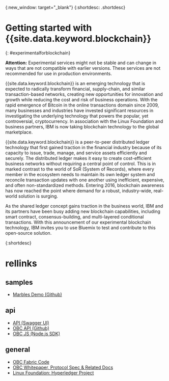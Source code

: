{:new_window: target="_blank"}
{:shortdesc: .shortdesc}

# Getting started with {{site.data.keyword.blockchain}}
{: #experimentalforblockchain}
<!-- *Last updated: 14 February 2016* -->

<!-- This template is for getting started with a Bluemix service. It is a task template intended to document productive use of the service. It is not intended for discovery and conceptual information.  -->

<!-- The short description section should include one to two sentences describing why a developer would want to use your service in an app. This should be conversational style. For search engine optimization, include the service long name and "Bluemix".  -->

**Attention:** Experimental services might not be stable and can change in ways that are not compatible with earlier versions. These services are not recommended for use in production environments. 

{{site.data.keyword.blockchain}} is an emerging technology that is expected to radically transform financial, supply-chain, and similar transaction-based networks, creating new opportunities for innovation and growth while reducing the cost and risk of business operations. With the rapid emergence of Bitcoin in the online transactions domain since 2009, many businesses and industries have invested significant resources in investigating the underlying technology that powers the popular, yet controversial, cryptocurrency.  In association with the Linux Foundation and business partners, IBM is now taking blockchain technology to the global marketplace.

{{site.data.keyword.blockchain}} is a peer-to-peer distributed ledger technology that first gained traction in the financial industry because of its capacity to issue, trade, manage, and service assets efficiently and securely. The distributed ledger makes it easy to create cost-efficient business networks without requiring a central point of control. This is in marked contrast to the world of SoR (System of Records), where every member in the ecosystem needs to maintain its own ledger system and reconcile transaction updates with one another using inefficient, expensive, and often non-standardized methods.  Entering 2016, blockchain awareness has now reached the point where demand for a robust, industry-wide, real-world solution is surging.

As the shared ledger concept gains traction in the business world, IBM and its partners have been busy adding new blockchain capabilities, including smart contract, consensus-building, and multi-layered conditional transactions. With this announcement of our experimental blockchain technology, IBM invites you to use Bluemix to test and contribute to this open-source solution.


{:shortdesc}

<!-- The task section includes steps to integrate the service into the app.  
- DO NOT include an overview section in this topic. For now, provide the overview concepts in a separately chunked concepts topic from the ditamap. After February 2016, overview concepts are to be moved to product pages and linked from related links. 
- With task-based, technical information, reduce the conversational style in favor of succinct and direct instructions.
- DO include the basic, most-common-use scenario steps to use the service or integrate it into the app. 
- DO NOT include steps to add the service from the Bluemix catalog; we assume that the user already took steps in the UI to add the service. 
- For additional tasks like configuring, managing, etc., include a separately chunked task topic from the ditamap. Use a task title such as "Configuring x", "Administering y", "Managing z". 
- DO include code snippets in all languages that can be copied, as well as VCAP service info.  -->

<!-- You can include an optional prerequisites paragraph for any prerequisites to be met before integrating the service. For example: -->

<!-- Include a sentence to briefly introduce the steps. -->

<!-- Use ordered list markup for the step section. Include examples as needed. -->


# rellinks
## samples 
* [Marbles Demo (Github)](https://github.com/IBM-Blockchain/marbles)

## api 
* [API (Swagger UI)](https://ibmblockchainapi.mybluemix.net)
* [OBC API (Github)](https://github.com/openblockchain/obc-docs/blob/master/api/Openchain%20API.md)
* [OBC JS (Node.js SDK)](https://github.com/IBM-Blockchain/ibm-blockchain-js/blob/master/README.md)

## general 
* [OBC Fabric Code](https://github.com/openblockchain/)
* [OBC Whitepaper, Protocol Spec & Related Docs](https://github.com/openblockchain/obc-docs)
* [Linux Foundation: Hyperledger Project](https://www.hyperledger.org/)

<!-- 
[Bluemix Pricing Sheet](https://console.ng.bluemix.net/pricing/) 
[IBM Bluemix Prerequisites](https://developer.ibm.com/bluemix/support/#prereqs) -->
